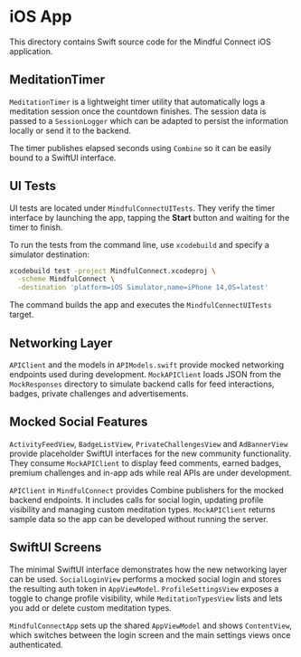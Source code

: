 # iOS App

This directory contains Swift source code for the Mindful Connect iOS application.

## MeditationTimer

`MeditationTimer` is a lightweight timer utility that automatically logs a meditation
session once the countdown finishes. The session data is passed to a `SessionLogger`
which can be adapted to persist the information locally or send it to the backend.

The timer publishes elapsed seconds using `Combine` so it can be easily bound to a
SwiftUI interface.

## UI Tests

UI tests are located under `MindfulConnectUITests`. They verify the timer interface by launching the app, tapping the **Start** button and waiting for the timer to finish.

To run the tests from the command line, use `xcodebuild` and specify a simulator destination:

```bash
xcodebuild test -project MindfulConnect.xcodeproj \
  -scheme MindfulConnect \
  -destination 'platform=iOS Simulator,name=iPhone 14,OS=latest'
```

The command builds the app and executes the `MindfulConnectUITests` target.

## Networking Layer

`APIClient` and the models in `APIModels.swift` provide mocked networking
endpoints used during development. `MockAPIClient` loads JSON from the
`MockResponses` directory to simulate backend calls for feed interactions,
badges, private challenges and advertisements.

## Mocked Social Features

`ActivityFeedView`, `BadgeListView`, `PrivateChallengesView` and `AdBannerView` provide placeholder SwiftUI interfaces for the new community functionality. They consume `MockAPIClient` to display feed comments, earned badges, premium challenges and in-app ads while real APIs are under development.

`APIClient` in `MindfulConnect` provides Combine publishers for the mocked backend
endpoints. It includes calls for social login, updating profile visibility and
managing custom meditation types. `MockAPIClient` returns sample data so the app
can be developed without running the server.

## SwiftUI Screens

The minimal SwiftUI interface demonstrates how the new networking layer can be used.
`SocialLoginView` performs a mocked social login and stores the resulting auth token
in `AppViewModel`. `ProfileSettingsView` exposes a toggle to change profile
visibility, while `MeditationTypesView` lists and lets you add or delete custom
meditation types.

`MindfulConnectApp` sets up the shared `AppViewModel` and shows `ContentView`,
which switches between the login screen and the main settings views once
authenticated.

